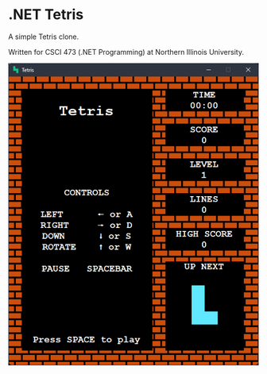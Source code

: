 # .NET Tetris

A simple Tetris clone.

Written for CSCI 473 (.NET Programming) at Northern Illinois University.

![Screenshot](screen.png)

